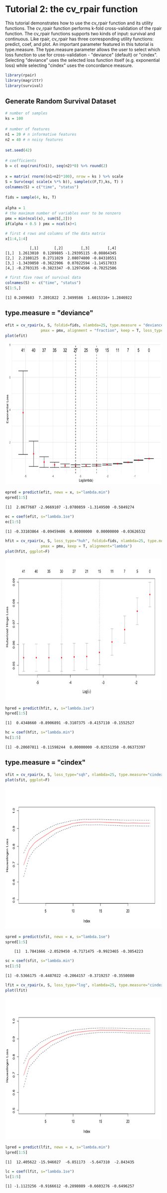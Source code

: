 Tutorial 2: the cv_rpair function
================

This tutorial demonstrates how to use the cv_rpair function and its utility functions. The cv_rpair function performs
k-fold cross-validation of the rpair function. The cv_rpair functions supports two kinds of input: survival and continuous. Like rpair, cv_rpair has three corresponding utility functions: predict, coef, and plot. 
An important parameter featured in this tutorial is type.measure. The type.measure parameter allows  the user to select which loss function to use for cross-validation - "deviance" (default) or "cindex". Selecting "deviance" uses the selected loss function itself (e.g. exponential loss) while selecting "cindex" uses the concordance measure.

``` r
library(rpair)
library(magrittr)
library(survival)
```

## Generate Random Survival Dataset
```r
# number of samples
ks = 100

# number of features
n1 = 20 # n informative features
n2 = 40 # n noisy features

set.seed(42)

# coefficients
b = c( exp(runif(n1)), seq(n2)*0) %>% round(2)

x = matrix( rnorm((n1+n2)*100), nrow = ks ) %>% scale
S = Surv(exp( scale(x %*% b)), sample(c(F,T),ks, T) )
colnames(S) = c("time", "status")

fids = sample(4, ks, T)

alpha = 1
# the maximum number of variables ever to be nonzero
pmx = min(ncol(x), sum(S[,2]))
if(alpha < 0.5 ) pmx = ncol(x)+1


```

```r
# first 4 rows and columns of the data matrix
x[1:4,1:4]
```
               [,1]       [,2]        [,3]        [,4]
    [1,]  1.2613010  0.1289885 -1.29395115 -0.08864345
    [2,]  2.2108125  0.2711029  2.08074800 -0.84310551
    [3,] -1.3439050 -0.3622906  0.07022594 -1.14517033
    [4,] -0.2703135 -0.3823347 -0.12974566 -0.70252506 

```r
# first five rows of survival data
colnames(S) <- c("time", "status")
S[1:5,]
```
    [1] 0.2499683  7.2891822  2.3499586  1.6015316+ 1.2846922 

## type.measure = "deviance"
```r
efit = cv_rpair(x, S, foldid=fids, nlambda=25, type.measure = "deviance", alpha = alpha,
                pmax = pmx, alignment = "fraction", keep = T, loss_type="exp")
plot(efit)
```

<img src="imgs/cv_efit_plot.png" width="665" height="455" />

```r
epred = predict(efit, newx = x, s="lambda.min")
epred[1:5]
```
    [1]  2.0677687 -2.9669107 -1.0780859 -1.3149500 -0.5849274
    
```r
ec = coef(efit, s="lambda.1se")
ec[1:5]
```
    [1] -0.33103864 -0.09459406  0.00000000  0.00000000 -0.03626532

```r
hfit = cv_rpair(x, S, loss_type="huh", foldid=fids, nlambda=25, type.measure = "deviance",
                pmax = pmx, keep = T, alignment="lambda")
plot(hfit, ggplot=F)
```

<img src="imgs/cv_hfit_plot.png" width="665" height="455" />

```r
hpred = predict(hfit, x, s="lambda.1se")
hpred[1:5]
```
    [1]  0.4348660 -0.8906891 -0.3107375 -0.4157110 -0.1552527

```r
hc = coef(hfit, s="lambda.min")
hc[1:5]
```
    [1] -0.20607811 -0.11598244  0.00000000 -0.02551350 -0.06373397

## type.measure = "cindex"
```r
sfit = cv_rpair(x, S, loss_type="sqh", nlambda=25, type.measure="cindex", alignment="fraction")
plot(sfit, ggplot=F)
```

<img src="imgs/cv_sfit_plot.png" width="665" height="455" />

```r
spred = predict(sfit, newx = x, s="lambda.1se")
spred[1:5]
```
        [1]  1.7841666 -2.0529450 -0.7171475 -0.9923465 -0.3054223
    
```r
sc = coef(sfit, s="lambda.min")
sc[1:5]
```
    [1] -0.5366175 -0.4487022 -0.2064157 -0.3719257 -0.3550080

```r
lfit = cv_rpair(x, S, loss_type="log", nlambda=25, type.measure="cindex", alignment="fraction")
plot(lfit)
```

<img src="imgs/cv_lfit_plot.png" width="665" height="455" />

```r
lpred = predict(lfit, newx = x, s="lambda.min")
lpred[1:5]
```
    [1]  12.405622 -15.946027  -6.851173  -5.647310  -2.843435
    
```r
lc = coef(lfit, s="lambda.1se")
lc[1:5]
```
    [1] -1.1123256 -0.9166612 -0.2898089 -0.6603276 -0.6496257
